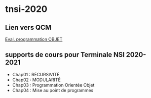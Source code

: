 # tnsi-2020
## Lien vers QCM
[Eval. programmation OBJET](https://genumsi.inria.fr/qcm.php?h=013994c45fe5c275c85efc89953c8b5e)





## supports de cours pour Terminale NSI 2020-2021
- Chap01 : RÉCURSIVITÉ
- Chap02 : MODULARITÉ
- Chap03 : Programmation Orientée Objet
- Chap04 : Mise au point de programmes

